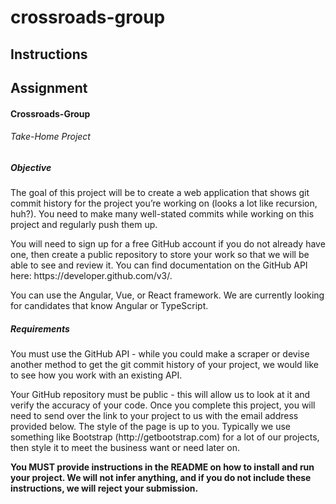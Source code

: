 # crossroads-group

## Instructions

## Assignment

<h4>Crossroads-Group</h4>
<h6>Take-Home Project<h6>

<h5>Objective</h5>

<p>
The goal of this project will be to create a web application that shows git commit history for the project you’re working on (looks a lot like recursion, huh?). You need to make many well-stated commits while working on this project and regularly push them up.
</p>
<p>
You will need to sign up for a free GitHub account if you do not already have one, then create a public repository to store your work so that we will be able to see and review it. You can find documentation on the GitHub API here: https://developer.github.com/v3/.
</p>
<p>
You can use the Angular, Vue, or React framework. We are currently looking for candidates that know Angular or TypeScript.
</p>

<h5>Requirements</h5>

<p>
You must use the GitHub API - while you could make a scraper or devise another method to get the git commit history of your project, we would like to see how you work with an existing API.
</p>
<p>
Your GitHub repository must be public - this will allow us to look at it and verify the accuracy of your code. Once you complete this project, you will need to send over the link to your project to us with the email address provided below.
The style of the page is up to you. Typically we use something like Bootstrap (http://getbootstrap.com) for a lot of our projects, then style it to meet the business want or need later on.
</p>

<strong>
You MUST provide instructions in the README on how to install and run your project. We will not infer anything, and if you do not include these instructions, we will reject your submission.
<strong>
